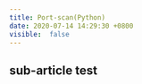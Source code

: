 ```yaml
---
title: Port-scan(Python)
date: 2020-07-14 14:29:30 +0800 
visible:  false 
---
```


## sub-article test 